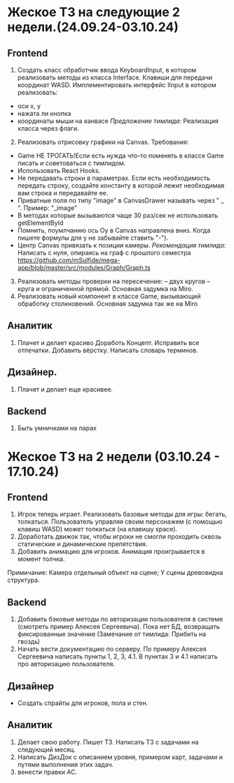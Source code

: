 # Жеское ТЗ на следующие 2 недели.(24.09.24-03.10.24)
## Frontend
1.	Создать класс обработчик ввода KeyboardInput, в котором реализовать методы из класса Interface. Клавиши для передачи координат WASD. Имплементировать интерфейс IInput в котором реализовать: 
- оси x, y
- нажата ли кнопка
- координаты мыши на канвасе
_Предложение тимлида:_ Реализация класса через флаги.
2.	Реализовать отрисовку графики на Canvas. 
Требования:
* Game НЕ ТРОГАТЬ!Если есть нужда что-то поменять в классе Game писать и советоваться с тимлидом.
* Использовать React Hooks.
* Не передавать строки в параметрах. Если есть необходимость передать строку, создайте константу в которой лежит необходимая вам строка и передавайте ее.
* Приватные поля по типу "image" в CanvasDrawer называть через " _ ". Пример: "_image"
* В методах которые вызываются чаще 30 раз/сек не использовать getElementById
* Помнить, поумлчанию ось Oy в Canvas направлена вниз. Когда пишете формулы для y не забывайте ставить "-").
* Центр Canvas привязать к позиции камеры.
_Рекомендация тимлида:_ Написать с нуля, опираясь на граф с прошлого семестра https://github.com/mSulfide/mega-app/blob/master/src/modules/Graph/Graph.ts
3.  Реализовать методы проверки на пересечение:
– двух кругов
– круга и ограниченной прямой. 
Основная задумка на Miro.
4. Реализовать новый компонент в классе Game, вызывающий обработку столкновений. Основная задумка так же на Miro

## Аналитик
1. Плачет и делает красиво
Доработь Концепт. Исправить все отпечатки. Добавить вёрстку. Написать словарь терминов.

## Дизайнер.  
1. Плачет и делает еще красивее.

## Backend
1. Быть умничками на парах

# Жеское ТЗ на 2 недели (03.10.24 - 17.10.24)
## Frontend
1. Игрок теперь играет.
Реализовать базовые методы для игры: бегать, толкаться. 
Пользователь управляя своим персонажем (с помощью клавиш WASD) может толкаться (на клавишу space). 
2. Доработать движок так, чтобы игроки не смогли проходить сквозь статические и динамические препятствия. 
3. Добавить анимацию для игроков. Анимация проигрывается в момент толчка.

Примичание: Камера отдельный объект на сцене; У сцены древовидна структура. 
## Backend
1. Добавить бэковые методы по авторизации пользователя в системе (смотреть пример Алексея Сергеевича). Пока нет БД, возвращать фиксированные значение (Замечание от тимлида: Прибить на гвоздь)
2. Начать вести документацию по серверу. По примеру Алексея Сергеевича написать пункты 1, 2, 3, 4.1. В пунктах 3 и 4.1 написать про авторизацию пользователя.
## Дизайнер
* Создать спрайты для игроков, пола и стен.
## Аналитик
1. Делает свою работу. Пишет ТЗ. Написать ТЗ с задачами на следующий месяц.
2. Написать ДизДок с описанием уровня, примером карт, задачами и путями выполнения этих задач. 
3. венести правки АС.